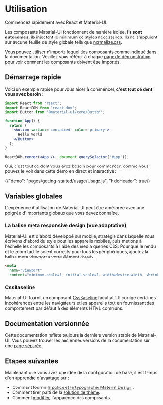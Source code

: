 # Utilisation

<p class="description">Commencez rapidement avec React et Material-UI.</p>

Les composants Material-UI fonctionnent de manière isolée. **Ils sont autonomes**, ils injectent le minimum de styles nécessaires. Ils ne s'appuient sur aucune feuille de style globale telle que [normalize.css](https://github.com/necolas/normalize.css/).

Vous pouvez utiliser n'importe lequel des composants comme indiqué dans la documentation. Veuillez vous référer à chaque [page de démonstration](/demos/buttons/) pour voir comment les composants doivent être importés.

## Démarrage rapide

Voici un exemple rapide pour vous aider à commencer, **c'est tout ce dont vous avez besoin** :

```jsx
import React from 'react';
import ReactDOM from 'react-dom';
import Button from '@material-ui/core/Button';

function App() {
  return (
    <Button variant="contained" color="primary">
      Hello World
    </Button>
  );
}

ReactDOM.render(<App />, document.querySelector('#app'));
```

Oui, c'est tout ce dont vous avez besoin pour commencer, comme vous pouvez le voir dans cette démo en direct et interactive :

{{"demo": "pages/getting-started/usage/Usage.js", "hideHeader": true}}

## Variables globales

L'expérience d'utilisation de Material-UI peut être améliorée avec une poignée d'importants globaux que vous devez connaître.

### La balise meta responsive design (vue adaptative)

Material-UI est d'abord développé sur mobile, stratégie dans laquelle nous écrivons d'abord du style pour les appareils mobiles, puis mettons à l'échelle les composants à l'aide des media queries CSS. Pour que le rendu et le zoom tactile soient corrects pour tous les périphériques, ajoutez la balise meta viewport à votre élément `<head>`.

```html
<meta
  name="viewport"
  content="minimum-scale=1, initial-scale=1, width=device-width, shrink-to-fit=no">
```

### CssBaseline

Material-UI fournit un composant [CssBaseline](/style/css-baseline/) facultatif. Il corrige certaines incohérences entre les navigateurs et les appareils tout en fournissant des comportement par défaut à des éléments HTML communs.

## Documentation versionnée

Cette documentation reflète toujours la dernière version stable de Material-UI. Vous pouvez trouver les anciennes versions de la documentation sur une [page séparée](/versions/).

## Etapes suivantes

Maintenant que vous avez une idée de la configuration de base, il est temps d'en apprendre d'avantage sur :

- Comment fournir [la police et la typographie Material Design](/style/typography/) .
- Comment tirer parti de la [solution de thème](/customization/themes/).
- Comment [modifier](/customization/overrides/), l'apparence des composants.
